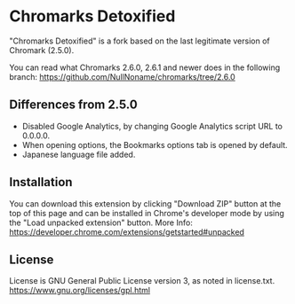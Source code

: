 # Chromarks Detoxified
"Chromarks Detoxified" is a fork based on the last legitimate version of Chromark (2.5.0).

You can read what Chromarks 2.6.0, 2.6.1 and newer does in the following branch: https://github.com/NullNoname/chromarks/tree/2.6.0

## Differences from 2.5.0
* Disabled Google Analytics, by changing Google Analytics script URL to 0.0.0.0.
* When opening options, the Bookmarks options tab is opened by default.
* Japanese language file added.

## Installation
You can download this extension by clicking "Download ZIP" button at the top of this page and can be installed in Chrome's developer mode by using the "Load unpacked extension" button.
More Info: https://developer.chrome.com/extensions/getstarted#unpacked

## License
License is GNU General Public License version 3, as noted in license.txt.
https://www.gnu.org/licenses/gpl.html
